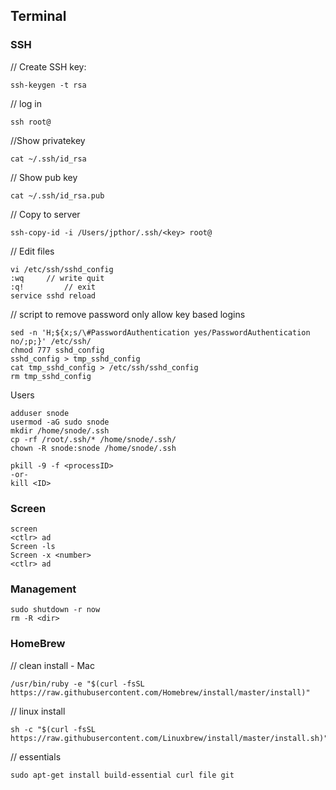 ## Terminal

### SSH

// Create SSH key:
```
ssh-keygen -t rsa
```

// log in
```
ssh root@
```

//Show privatekey
```
cat ~/.ssh/id_rsa
```

// Show pub key
```
cat ~/.ssh/id_rsa.pub
```

// Copy to server
```
ssh-copy-id -i /Users/jpthor/.ssh/<key> root@
```

// Edit files
```
vi /etc/ssh/sshd_config
:wq		// write quit
:q! 		// exit
service sshd reload
```


// script to remove password
only allow key based logins
```
sed -n 'H;${x;s/\#PasswordAuthentication yes/PasswordAuthentication no/;p;}' /etc/ssh/
chmod 777 sshd_config
sshd_config > tmp_sshd_config
cat tmp_sshd_config > /etc/ssh/sshd_config
rm tmp_sshd_config
```

Users
```
adduser snode
usermod -aG sudo snode
mkdir /home/snode/.ssh
cp -rf /root/.ssh/* /home/snode/.ssh/
chown -R snode:snode /home/snode/.ssh
```
```
pkill -9 -f <processID>
-or-
kill <ID>
```

### Screen
```
screen
<ctlr> ad
Screen -ls
Screen -x <number>
<ctlr> ad
```

### Management
```
sudo shutdown -r now
rm -R <dir>
```

### HomeBrew

// clean install - Mac
```
/usr/bin/ruby -e "$(curl -fsSL https://raw.githubusercontent.com/Homebrew/install/master/install)"
```
// linux install
```
sh -c "$(curl -fsSL https://raw.githubusercontent.com/Linuxbrew/install/master/install.sh)"
```

// essentials
```
sudo apt-get install build-essential curl file git
```
